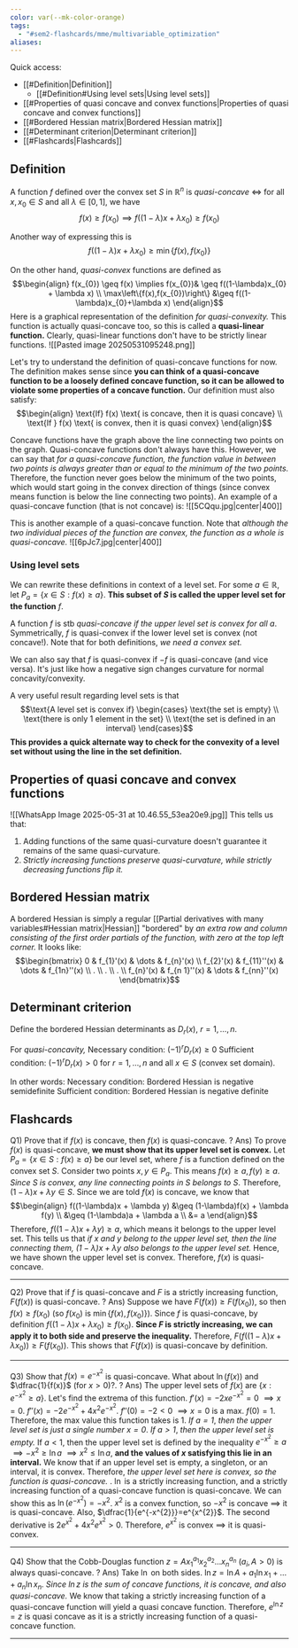 ```yaml
---
color: var(--mk-color-orange)
tags:
  - "#sem2-flashcards/mme/multivariable_optimization"
aliases:
---
```

Quick access:
- [[#Definition|Definition]]
	- [[#Definition#Using level sets|Using level sets]]
- [[#Properties of quasi concave and convex functions|Properties of quasi concave and convex functions]]
- [[#Bordered Hessian matrix|Bordered Hessian matrix]]
- [[#Determinant criterion|Determinant criterion]]
- [[#Flashcards|Flashcards]]

## Definition
A function $f$ defined over the convex set $S$ in $\mathbb{R}^{n}$ is *quasi-concave* $\iff$ for all $x,x_{0} \in S$ and all $\lambda \in [0,1]$, we have
$$f(x) \geq f(x_{0}) \implies f((1-\lambda)x + \lambda x_{0}) \geq f(x_{0})$$

Another way of expressing this is
$$f((1-\lambda)x + \lambda x_{0}) \geq \min\left\{f(x),f(x_{0})\right\}$$

On the other hand, *quasi-convex* functions are defined as
$$\begin{align}
f(x_{0}) \geq f(x) \implies f(x_{0})& \geq f((1-\lambda)x_{0} + \lambda x)  \\
\max\left\{f(x),f(x_{0})\right\} &\geq f((1-\lambda)x_{0}+\lambda x)
\end{align}$$
Here is a graphical representation of the definition *for quasi-convexity.* This function is actually quasi-concave too, so this is called a **quasi-linear function.** Clearly, quasi-linear functions don't have to be strictly linear functions.
![[Pasted image 20250531095248.png]]

Let's try to understand the definition of quasi-concave functions for now. The definition makes sense since **you can think of a quasi-concave function to be a loosely defined concave function, so it can be allowed to violate some properties of a concave function.** Our definition must also satisfy:
$$\begin{align}
\text{If} f(x) \text{ is concave, then it is quasi concave} \\
\text{If } f(x) \text{ is convex, then it is quasi convex}
\end{align}$$

Concave functions have the graph above the line connecting two points on the graph. Quasi-concave functions don't always have this. However, we can say that *for a quasi-concave function, the function value in between two points is always greater than or equal to the minimum of the two points.* Therefore, the function never goes below the minimum of the two points, which would start going in the convex direction of things (since convex means function is below the line connecting two points). An example of a quasi-concave function (that is not concave) is:
![[5CQqu.jpg|center|400]]

This is another example of a quasi-concave function. Note that *although the two individual pieces of the function are convex, the function as a whole is quasi-concave.* 
![[6pJc7.jpg|center|400]]

### Using level sets
We can rewrite these definitions in context of a level set. For some $a \in \mathbb{R}$, let $P_{a}=\left\{x \in S:f(x) \geq a\right\}$. **This subset of $S$ is called the upper level set for the function** $f$. 

A function $f$ is stb *quasi-concave if the upper level set is convex for all $a$*. Symmetrically, $f$ is quasi-convex if the lower level set is convex (not concave!). Note that for both definitions, *we need a convex set.* 

We can also say that $f$ is quasi-convex if $-f$ is quasi-concave (and vice versa). It's just like how a negative sign changes curvature for normal concavity/convexity.

A very useful result regarding level sets is that
$$\text{A level set is convex if} \begin{cases}
\text{the set is empty} \\
\text{there is only 1 element in the set} \\
\text{the set is defined in an interval}
\end{cases}$$
**This provides a quick alternate way to check for the convexity of a level set without using the line in the set definition.**

## Properties of quasi concave and convex functions
![[WhatsApp Image 2025-05-31 at 10.46.55_53ea20e9.jpg]]
This tells us that:
1) Adding functions of the same quasi-curvature doesn't guarantee it remains of the same quasi-curvature.
2) *Strictly increasing functions preserve quasi-curvature, while strictly decreasing functions flip it.* 

## Bordered Hessian matrix
A bordered Hessian is simply a regular [[Partial derivatives with many variables#Hessian matrix|Hessian]] "bordered" by *an extra row and column consisting of the first order partials of the function, with zero at the top left corner.* It looks like:
$$\begin{bmatrix}
0 & f_{1}'(x) & \dots & f_{n}'(x) \\
f_{2}'(x) & f_{11}''(x) & \dots & f_{1n}''(x) \\
. \\
. \\
. \\
f_{n}'(x) & f_{n 1}''(x) & \dots & f_{nn}''(x)
\end{bmatrix}$$

## Determinant criterion
Define the bordered Hessian determinants as $D_{r}(x)$, $r=1,\dots,n$.

For *quasi-concavity,*
Necessary condition: $(-1)^{r}D_{r}(x) \geq 0$
Sufficient condition: $(-1)^{r} D_{r}(x) > 0$
for $r=1,\dots,n$ and all $x \in S$ (convex set domain).

In other words:
Necessary condition: Bordered Hessian is negative semidefinite
Sufficient condition: Bordered Hessian is negative definite







## Flashcards
Q1) Prove that if $f(x)$ is concave, then $f(x)$ is quasi-concave.
?
Ans) To prove $f(x)$ is quasi-concave, **we must show that its upper level set is convex.** Let $P_{a}=\left\{x \in S: f(x) \geq a\right\}$ be our level set, where $f$ is a function defined on the convex set $S$. Consider two points $x,y \in P_{a}$. This means $f(x) \geq a, f(y) \geq a$. *Since $S$ is convex, any line connecting points in $S$ belongs to $S$*. Therefore, $(1-\lambda)x + \lambda y \in S$. Since we are told $f(x)$ is concave, we know that
$$\begin{align}
f((1-\lambda)x + \lambda y) &\geq (1-\lambda)f(x) + \lambda f(y) \\
&\geq (1-\lambda)a + \lambda a \\
&= a
\end{align}$$
Therefore, $f((1-\lambda)x+\lambda y) \geq a$, which means it belongs to the upper level set. This tells us that *if $x$ and $y$ belong to the upper level set, then the line connecting them, $(1-\lambda)x+\lambda y$ also belongs to the upper level set.* Hence, we have shown the upper level set is convex. Therefore, $f(x)$ is quasi-concave.
<div style='border-top: 1px solid; width: 100%; margin-top:3px; margin-bottom: 0px;'></div>

Q2) Prove that if $f$ is quasi-concave and $F$ is a strictly increasing function, $F(f(x))$ is quasi-concave.
?
Ans) Suppose we have $F(f(x))\geq F(f(x_{0}))$, so then $f(x)\geq f(x_{0})$ (so $f(x_{0})$ is $\min\left\{f(x),f(x_{0})\right\}$). Since $f$ is quasi-concave, by definition $f((1-\lambda)x+\lambda x_{0}) \geq f(x_{0})$. **Since $F$ is strictly increasing, we can apply it to both side and preserve the inequality.** Therefore, $F(f((1-\lambda)x+\lambda x_{0})) \geq F(f(x_{0}))$. This shows that $F(f(x))$ is quasi-concave by definition.
<div style='border-top: 1px solid; width: 100%; margin-top:3px; margin-bottom: 0px;'></div>

Q3) Show that $f(x) = e^{-x^{2}}$ is quasi-concave. What about $\ln(f(x))$ and $\dfrac{1}{f(x)}$ (for $x>0$)?.
?
Ans) The upper level sets of $f(x)$ are $\left\{x:e^{-x^{2}} \geq a\right\}$. Let's find the extrema of this function. $f'(x)=-2xe^{-x^{2}}=0$ $\implies x=0$. $f''(x)=-2e^{-x^{2}} + 4x^{2}e^{-x^{2}}$. $f''(0)=-2 < 0$ $\implies x=0$ is a max. $f(0)=1$. Therefore, the max value this function takes is $1$. *If $a=1$*, *then the upper level set is just a single number $x=0$*. *If $a>1$*, *then the upper level set is empty.* If $a<1$, then the upper level set is defined by the inequality $e^{-x^{2}} \geq a$ $\implies -x^{2} \geq \ln a$ $\implies x^{2} \leq \ln a$, **and the values of $x$ satisfying this lie in an interval.** We know that if an upper level set is empty, a singleton, or an interval, it is convex. Therefore, *the upper level set here is convex, so the function is quasi-concave.* 
.
$\ln$ is a strictly increasing function, and a strictly increasing function of a quasi-concave function is quasi-concave. We can show this as $\ln(e^{-x^{2}})=-x^{2}$. $x^{2}$ is a convex function, so $-x^{2}$ is concave $\implies$ it is quasi-concave. Also, $\dfrac{1}{e^{-x^{2}}}=e^{x^{2}}$. The second derivative is $2e^{x^{2}} + 4x^{2}e^{x^{2}}>0$. Therefore, $e^{x^{2}}$ is convex $\implies$ it is quasi-convex.
<div style='border-top: 1px solid; width: 100%; margin-top:3px; margin-bottom: 0px;'></div>

Q4) Show that the Cobb-Douglas function $z=Ax_{1}^{a_{1}}x_{2}^{a_{2}}\dots x_{n}^{a_{n}}$ $(a_{i},A >0)$ is always quasi-concave.
?
Ans) Take $\ln$ on both sides. $\ln z= \ln A+a_{1} \ln x_{1}+\dots+a_{n}\ln x_{n}$. *Since $\ln z$ is the sum of concave functions, it is concave, and also quasi-concave.* We know that taking a strictly increasing function of a quasi-concave function will yield a quasi concave function. Therefore, $e^{\ln z}=z$ is quasi concave as it is a strictly increasing function of a quasi-concave function.
<div style='border-top: 1px solid; width: 100%; margin-top:3px; margin-bottom: 0px;'></div>